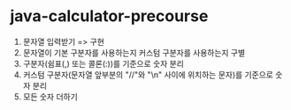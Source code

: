 # java-calculator-precourse
1. 문자열 입력받기 => 구현
2. 문자열이 기본 구분자를 사용하는지 커스텀 구분자를 사용하는지 구별
3. 구분자(쉼표(,) 또는 콜론(:))를 기준으로 숫자 분리
4. 커스텀 구분자(문자열 앞부분의 "//"와 "\n" 사이에 위치하는 문자)를 기준으로 숫자 분리
5. 모든 숫자 더하기
